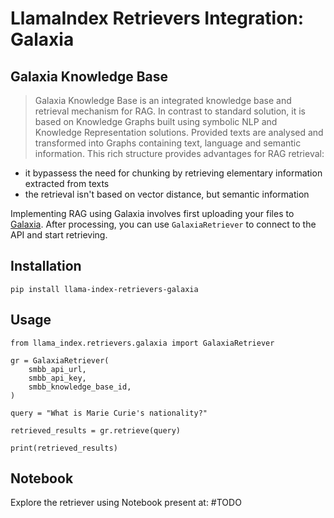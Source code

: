 # LlamaIndex Retrievers Integration: Galaxia

## Galaxia Knowledge Base

> Galaxia Knowledge Base is an integrated knowledge base and retrieval mechanism for RAG. In contrast to standard solution, it is based on Knowledge Graphs built using symbolic NLP and Knowledge Representation solutions. Provided texts are analysed and transformed into Graphs containing text, language and semantic information. This rich structure provides advantages for RAG retrieval:

- it bypassess the need for chunking by retrieving elementary information extracted from texts
- the retrieval isn't based on vector distance, but semantic information

Implementing RAG using Galaxia involves first uploading your files to [Galaxia](). After processing, you can use `GalaxiaRetriever` to connect to the API and start retrieving.

## Installation

```
pip install llama-index-retrievers-galaxia
```

## Usage

```
from llama_index.retrievers.galaxia import GalaxiaRetriever

gr = GalaxiaRetriever(
    smbb_api_url,
    smbb_api_key,
    smbb_knowledge_base_id,
)

query = "What is Marie Curie's nationality?"

retrieved_results = gr.retrieve(query)

print(retrieved_results)

```

## Notebook

Explore the retriever using Notebook present at:
#TODO
